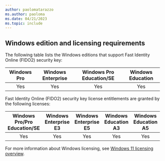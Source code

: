 ```yaml
---
author: paolomatarazzo
ms.author: paoloma
ms.date: 04/21/2023
ms.topic: include
---
```


## Windows edition and licensing requirements

The following table lists the Windows editions that support Fast Identity Online (FIDO2) security key:

|Windows Pro|Windows Enterprise|Windows Pro Education/SE|Windows Education|
|:---:|:---:|:---:|:---:|
|Yes|Yes|Yes|Yes|

Fast Identity Online (FIDO2) security key license entitlements are granted by the following licenses:

|Windows Pro/Pro Education/SE|Windows Enterprise E3|Windows Enterprise E5|Windows Education A3|Windows Education A5|
|:---:|:---:|:---:|:---:|:---:|
|Yes|Yes|Yes|Yes|Yes|

For more information about Windows licensing, see [Windows 11 licensing overview](https://learn.microsoft.com).
